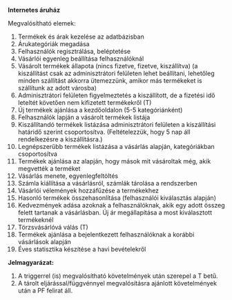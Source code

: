**Internetes áruház** 

Megvalósítható elemek: 
1. Termékek és árak kezelése az adatbázisban 
2. Árukategóriák megadása 
3. Felhasználók regisztrálása, beléptetése 
4. Vásárlói egyenleg beállítása felhasználóknál 
5. Vásárolt termékek állapota (nincs fizetve, fizetve, kiszállítva) (a kiszállítást csak az adminisztrátori felületen lehet beállítani, lehetőleg minden szállítást akkorra ütemezzünk, amikor más termékeket is szállítunk az adott városba) 
6. Adminisztrátori felületen figyelmeztetés a kiszállított, de a fizetési idő leteltét követően nem kifizetett termékekről (T) 
7. Új termékek ajánlása a kezdőoldalon (5-5 kategóriánként) 
8. Felhasználók lapján a vásárolt termékek listája 
9. Kiszállítandó termékek listázása adminisztrátori felületen a kiszállítási határidő szerint csoportosítva. (Feltételezzük, hogy 5 nap áll rendelkezésre a kiszállításra.) 
10. Legnépszerűbb termékek listázása a vásárlás alapján, kategóriákban csoportosítva 
11. Termékek ajánlása az alapján, hogy mások mit vásároltak még, akik megvették a terméket 
12. Vásárlás menete, egyenlegfeltöltés 
13. Számla kiállítása a vásárlásról, számlák tárolása a rendszerben 
14. Vásárlói vélemények hozzáfűzése a termékekhez 
15. Hasonló termékek összehasonlítása (felhasználói kiválasztás alapján) 
16. Kedvezmények adása azoknak a felhasználóknak, akik egy adott összeg felett tartanak a vásárlásban. Új ár megállapítása a most kiválasztott termékeknél 
17. Törzsvásárlóvá válás (T) 
18. Termékek ajánlása a bejelentkezett felhasználóknak a korábbi vásárlások alapján 
19. Éves statisztika készítése a havi bevételekről 


**Jelmagyarázat:** 

1. A triggerrel (is) megvalósítható követelmények után szerepel a T betű. 
2. A tárolt eljárással/függvénnyel megvalósításra ajánlott követelmények után a PF felirat áll. 
